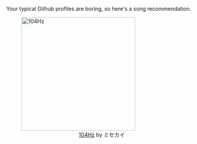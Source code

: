 Your typical Github profiles are boring, so here's a song recommendation.
<figure><img width="300" height="300" src="https://i.scdn.co/image/ab67616d0000b27374b34f08e040d200f7b55f02" alt="104Hz" /><figcaption align="center"><a href="https://open.spotify.com/track/2Tq2euEjgAL8NZdI5VyvaY" target="_blank">104Hz</a> by ミセカイ</figcaption></figure>
